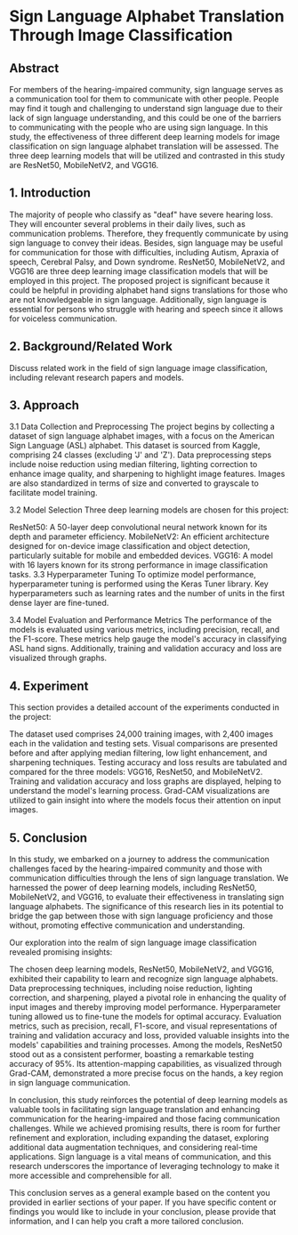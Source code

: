 # Sign Language Alphabet Translation Through Image Classification
## Abstract

For members of the hearing-impaired community, sign language serves as a communication tool for them to communicate with other people. People may find it tough and challenging to understand sign language due to their lack of sign language understanding, and this could be one of the barriers to communicating with the people who are using sign language. In this study, the effectiveness of three different deep learning models for image classification on sign language alphabet translation will be assessed. The three deep learning models that will be utilized and contrasted in this study are ResNet50, MobileNetV2, and VGG16.

## 1. Introduction

The majority of people who classify as "deaf" have severe hearing loss. They will encounter several problems in their daily lives, such as communication problems. Therefore, they frequently communicate by using sign language to convey their ideas. Besides, sign language may be useful for communication for those with difficulties, including Autism, Apraxia of speech, Cerebral Palsy, and Down syndrome. ResNet50, MobileNetV2, and VGG16 are three deep learning image classification models that will be employed in this project. The proposed project is significant because it could be helpful in providing alphabet hand signs translations for those who are not knowledgeable in sign language. Additionally, sign language is essential for persons who struggle with hearing and speech since it allows for voiceless communication.

## 2. Background/Related Work

Discuss related work in the field of sign language image classification, including relevant research papers and models.

## 3. Approach

3.1 Data Collection and Preprocessing
The project begins by collecting a dataset of sign language alphabet images, with a focus on the American Sign Language (ASL) alphabet. This dataset is sourced from Kaggle, comprising 24 classes (excluding 'J' and 'Z'). Data preprocessing steps include noise reduction using median filtering, lighting correction to enhance image quality, and sharpening to highlight image features. Images are also standardized in terms of size and converted to grayscale to facilitate model training.

3.2 Model Selection
Three deep learning models are chosen for this project:

ResNet50: A 50-layer deep convolutional neural network known for its depth and parameter efficiency.
MobileNetV2: An efficient architecture designed for on-device image classification and object detection, particularly suitable for mobile and embedded devices.
VGG16: A model with 16 layers known for its strong performance in image classification tasks.
3.3 Hyperparameter Tuning
To optimize model performance, hyperparameter tuning is performed using the Keras Tuner library. Key hyperparameters such as learning rates and the number of units in the first dense layer are fine-tuned.

3.4 Model Evaluation and Performance Metrics
The performance of the models is evaluated using various metrics, including precision, recall, and the F1-score. These metrics help gauge the model's accuracy in classifying ASL hand signs. Additionally, training and validation accuracy and loss are visualized through graphs.

## 4. Experiment

This section provides a detailed account of the experiments conducted in the project:

The dataset used comprises 24,000 training images, with 2,400 images each in the validation and testing sets.
Visual comparisons are presented before and after applying median filtering, low light enhancement, and sharpening techniques.
Testing accuracy and loss results are tabulated and compared for the three models: VGG16, ResNet50, and MobileNetV2.
Training and validation accuracy and loss graphs are displayed, helping to understand the model's learning process.
Grad-CAM visualizations are utilized to gain insight into where the models focus their attention on input images.

## 5. Conclusion

In this study, we embarked on a journey to address the communication challenges faced by the hearing-impaired community and those with communication difficulties through the lens of sign language translation. We harnessed the power of deep learning models, including ResNet50, MobileNetV2, and VGG16, to evaluate their effectiveness in translating sign language alphabets. The significance of this research lies in its potential to bridge the gap between those with sign language proficiency and those without, promoting effective communication and understanding.

Our exploration into the realm of sign language image classification revealed promising insights:

The chosen deep learning models, ResNet50, MobileNetV2, and VGG16, exhibited their capability to learn and recognize sign language alphabets.
Data preprocessing techniques, including noise reduction, lighting correction, and sharpening, played a pivotal role in enhancing the quality of input images and thereby improving model performance.
Hyperparameter tuning allowed us to fine-tune the models for optimal accuracy.
Evaluation metrics, such as precision, recall, F1-score, and visual representations of training and validation accuracy and loss, provided valuable insights into the models' capabilities and training processes.
Among the models, ResNet50 stood out as a consistent performer, boasting a remarkable testing accuracy of 95%. Its attention-mapping capabilities, as visualized through Grad-CAM, demonstrated a more precise focus on the hands, a key region in sign language communication.

In conclusion, this study reinforces the potential of deep learning models as valuable tools in facilitating sign language translation and enhancing communication for the hearing-impaired and those facing communication challenges. While we achieved promising results, there is room for further refinement and exploration, including expanding the dataset, exploring additional data augmentation techniques, and considering real-time applications. Sign language is a vital means of communication, and this research underscores the importance of leveraging technology to make it more accessible and comprehensible for all.

This conclusion serves as a general example based on the content you provided in earlier sections of your paper. If you have specific content or findings you would like to include in your conclusion, please provide that information, and I can help you craft a more tailored conclusion.
